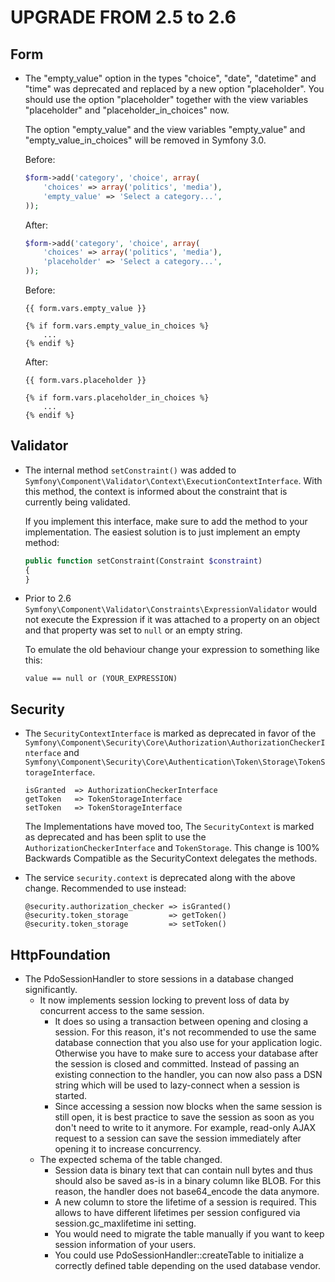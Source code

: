 UPGRADE FROM 2.5 to 2.6
=======================

Form
----

 * The "empty_value" option in the types "choice", "date", "datetime" and "time"
   was deprecated and replaced by a new option "placeholder". You should use
   the option "placeholder" together with the view variables "placeholder" and
   "placeholder_in_choices" now.

   The option "empty_value" and the view variables "empty_value" and
   "empty_value_in_choices" will be removed in Symfony 3.0.

   Before:

   ```php
   $form->add('category', 'choice', array(
       'choices' => array('politics', 'media'),
       'empty_value' => 'Select a category...',
   ));
   ```

   After:

   ```php
   $form->add('category', 'choice', array(
       'choices' => array('politics', 'media'),
       'placeholder' => 'Select a category...',
   ));
   ```

   Before:

   ```
   {{ form.vars.empty_value }}

   {% if form.vars.empty_value_in_choices %}
       ...
   {% endif %}
   ```

   After:

   ```
   {{ form.vars.placeholder }}

   {% if form.vars.placeholder_in_choices %}
       ...
   {% endif %}
   ```

Validator
---------

 * The internal method `setConstraint()` was added to
   `Symfony\Component\Validator\Context\ExecutionContextInterface`. With
   this method, the context is informed about the constraint that is currently
   being validated.

   If you implement this interface, make sure to add the method to your
   implementation. The easiest solution is to just implement an empty method:

   ```php
   public function setConstraint(Constraint $constraint)
   {
   }
   ```

 * Prior to 2.6 `Symfony\Component\Validator\Constraints\ExpressionValidator`
   would not execute the Expression if it was attached to a property on an
   object and that property was set to `null` or an empty string.

   To emulate the old behaviour change your expression to something like
   this:

   ```
   value == null or (YOUR_EXPRESSION)
   ```

Security
--------

 * The `SecurityContextInterface` is marked as deprecated in favor of the 
   `Symfony\Component\Security\Core\Authorization\AuthorizationCheckerInterface` and 
   `Symfony\Component\Security\Core\Authentication\Token\Storage\TokenStorageInterface`.
   ```
   isGranted  => AuthorizationCheckerInterface
   getToken   => TokenStorageInterface
   setToken   => TokenStorageInterface
   ```
   The Implementations have moved too, The `SecurityContext` is marked as 
   deprecated and has been split to use the `AuthorizationCheckerInterface` 
   and `TokenStorage`. This change is 100% Backwards Compatible as the SecurityContext 
   delegates the methods.

 * The service `security.context` is deprecated along with the above change. Recommended 
   to use instead:
   ```
   @security.authorization_checker => isGranted()
   @security.token_storage         => getToken()
   @security.token_storage         => setToken()
   ```

HttpFoundation
--------------

 * The PdoSessionHandler to store sessions in a database changed significantly.
   - It now implements session locking to prevent loss of data by concurrent access to the same session.
     - It does so using a transaction between opening and closing a session. For this reason, it's not
       recommended to use the same database connection that you also use for your application logic.
       Otherwise you have to make sure to access your database after the session is closed and committed.
       Instead of passing an existing connection to the handler, you can now also pass a DSN string which
       will be used to lazy-connect when a session is started.
     - Since accessing a session now blocks when the same session is still open, it is best practice to
       save the session as soon as you don't need to write to it anymore. For example, read-only AJAX
       request to a session can save the session immediately after opening it to increase concurrency.
   - The expected schema of the table changed.
     - Session data is binary text that can contain null bytes and thus should also be saved as-is in a
       binary column like BLOB. For this reason, the handler does not base64_encode the data anymore.
     - A new column to store the lifetime of a session is required. This allows to have different
       lifetimes per session configured via session.gc_maxlifetime ini setting.
     - You would need to migrate the table manually if you want to keep session information of your users.
     - You could use PdoSessionHandler::createTable to initialize a correctly defined table depending on
       the used database vendor.
